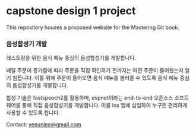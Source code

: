 # capstone design 1 project

This repository houses a proposed website for the Mastering Git book.

### 음성합성기 개발

레스토랑을 위한 음식 메뉴 중심의 음성합성기를 개발합니다.

배달 주문이 증가함에 따라 주문을 직접 확인하기 전까지는 어떤 주문이 들어왔는지 알기 힘듭니다.
이를 위해 주문이 들어오면 음식 메뉴를 불러줄 수 있도록 음식 메뉴 중심의 음성합성기를 개발합니다.

합성 기술은 fastspeech2를 활용하며, espnet이라는 end-to-end 오픈소스 소프트웨어를 통해 직접 음성합성기를 개발합니다.
이를 ios 앱에 삽입하여 누구든 편리하게 사용할 수 있도록 합니다.

Contact: yeeunlee@gmail.com
